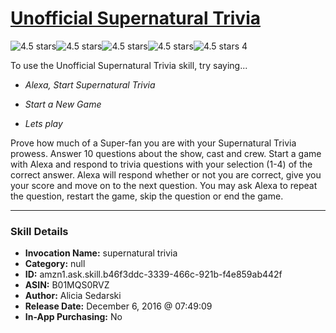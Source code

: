 # [Unofficial Supernatural Trivia](http://alexa.amazon.com/#skills/amzn1.ask.skill.b46f3ddc-3339-466c-921b-f4e859ab442f)
![4.5 stars](../../images/ic_star_black_18dp_1x.png)![4.5 stars](../../images/ic_star_black_18dp_1x.png)![4.5 stars](../../images/ic_star_black_18dp_1x.png)![4.5 stars](../../images/ic_star_black_18dp_1x.png)![4.5 stars](../../images/ic_star_half_black_18dp_1x.png) 4

To use the Unofficial Supernatural Trivia skill, try saying...

* *Alexa, Start Supernatural Trivia*

* *Start a New Game*

* *Lets play*

Prove how much of a Super-fan you are with your Supernatural Trivia prowess. Answer 10 questions about the show, cast and crew. Start a game with Alexa and respond to trivia questions with your selection (1-4) of the correct answer. Alexa will respond whether or not you are correct, give you your score and move on to the next question. You may ask Alexa to repeat the question, restart the game, skip the question or end the game.

***

### Skill Details

* **Invocation Name:** supernatural trivia
* **Category:** null
* **ID:** amzn1.ask.skill.b46f3ddc-3339-466c-921b-f4e859ab442f
* **ASIN:** B01MQS0RVZ
* **Author:** Alicia Sedarski
* **Release Date:** December 6, 2016 @ 07:49:09
* **In-App Purchasing:** No
